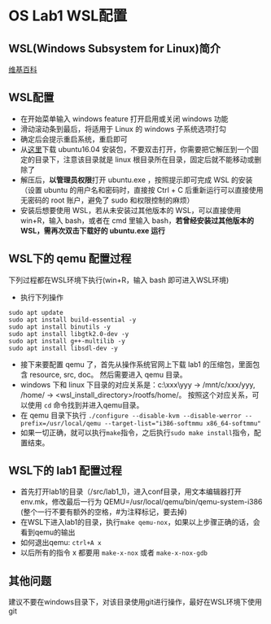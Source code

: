 OS Lab1 WSL配置
====================

WSL(Windows Subsystem for Linux)简介
----------------------
[维基百科](https://en.wikipedia.org/wiki/Windows_Subsystem_for_Linux)


WSL配置
----------------------

- 在开始菜单输入 windows feature 打开启用或关闭 windows 功能
- 滑动滚动条到最后，将适用于 Linux 的 windows 子系统选项打勾
- 确定后会提示重启系统，重启即可
- 从[这里](https://aka.ms/wsl-ubuntu-1604)下载 ubuntu16.04 安装包，不要双击打开，你需要把它解压到一个固定的目录下，注意该目录就是 linux 根目录所在目录，固定后就不能移动或删除了
- 解压后，**以管理员权限**打开 ubuntu.exe ，按照提示即可完成 WSL 的安装（设置 ubuntu 的用户名和密码时，直接按 Ctrl + C 后重新运行可以直接使用无密码的 root 账户，避免了 sudo 和权限控制的麻烦）
- 安装后想要使用 WSL，若从未安装过其他版本的 WSL，可以直接使用 win+R，输入 bash，或者在 cmd 里输入 bash，**若曾经安装过其他版本的 WSL，需再次双击下载好的 ubuntu.exe 运行**

WSL下的 qemu 配置过程
----------------------

下列过程都在WSL环境下执行(win+R，输入 bash 即可进入WSL环境)

- 执行下列操作

```shell
sudo apt update
sudo apt install build-essential -y
sudo apt install binutils -y
sudo apt install libgtk2.0-dev -y
sudo apt install g++-multilib -y
sudo apt install libsdl-dev -y
```

- 接下来要配置 qemu 了，首先从操作系统官网上下载 lab1 的压缩包，里面包含 resource, src, doc。 然后需要进入 qemu 目录。
- windows 下和 linux 下目录的对应关系是：c:\xxx\yyy -> /mnt/c/xxx/yyy, /home/<user> -> <wsl_install_directory>/rootfs/home/<user>。 按照这个对应关系，可以使用 `cd` 命令找到并进入qemu目录。
- 在 qemu 目录下执行 `./configure --disable-kvm --disable-werror --prefix=/usr/local/qemu --target-list="i386-softmmu x86_64-softmmu"`
- 如果一切正确，就可以执行`make`指令，之后执行`sudo make install`指令，配置结束。

WSL下的 lab1 配置过程
----------------------
- 首先打开lab1的目录（/src/lab1_1)，进入conf目录，用文本编辑器打开 env.mk，修改最后一行为 QEMU=/usr/local/qemu/bin/qemu-system-i386 (整个一行不要有额外的空格，#为注释标记，要去掉)
- 在WSL下进入lab1的目录，执行`make qemu-nox`，如果以上步骤正确的话，会看到qemu的输出
- 如何退出qemu: `ctrl+A x` 
- 以后所有的指令 x 都要用 `make-x-nox` 或者 `make-x-nox-gdb`

其他问题
---------------------
建议不要在windows目录下，对该目录使用git进行操作，最好在WSL环境下使用git
